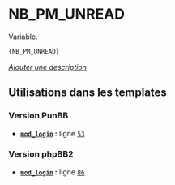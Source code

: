 # NB_PM_UNREAD


Variable.

```html
{NB_PM_UNREAD}
```

[*Ajouter une description*](https://fa-tvars.appspot.com/var/NB_PM_UNREAD)

## Utilisations dans les templates

### Version PunBB
* __[`mod_login`](../tpl/var/punbb/mod_login.md#readme) :__ ligne [`53`](../tpl/src/punbb/mod_login.tpl#L53)

### Version phpBB2
* __[`mod_login`](../tpl/var/subsilver/mod_login.md#readme) :__ ligne [`86`](../tpl/src/subsilver/mod_login.tpl#L86)